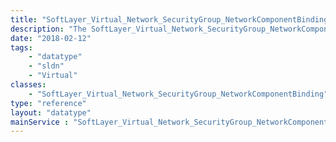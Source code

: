 ```yaml
---
title: "SoftLayer_Virtual_Network_SecurityGroup_NetworkComponentBinding"
description: "The SoftLayer_Virtual_Network_SecurityGroup_NetworkComponentBinding data type contains general information for a single binding. A binding associates a [SoftLayer_Virtual_Guest_Network_Component](reference/datatypes/SoftLayer_Virtual_Guest_Network_Component) with a [SoftLayer_Network_SecurityGroup](reference/datatypes/SoftLayer_Network_SecurityGroup). "
date: "2018-02-12"
tags:
    - "datatype"
    - "sldn"
    - "Virtual"
classes:
    - "SoftLayer_Virtual_Network_SecurityGroup_NetworkComponentBinding"
type: "reference"
layout: "datatype"
mainService : "SoftLayer_Virtual_Network_SecurityGroup_NetworkComponentBinding"
---
```


